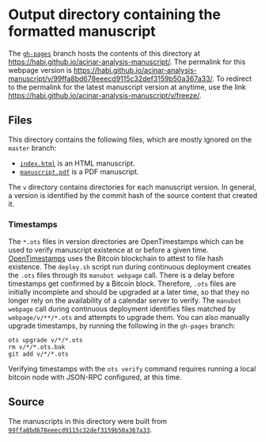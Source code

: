 # Output directory containing the formatted manuscript

The [`gh-pages`](https://github.com/habi/acinar-analysis-manuscript/tree/gh-pages) branch hosts the contents of this directory at <https://habi.github.io/acinar-analysis-manuscript/>.
The permalink for this webpage version is <https://habi.github.io/acinar-analysis-manuscript/v/99ffa8bd678eeecd9115c32def3159b50a367a33/>.
To redirect to the permalink for the latest manuscript version at anytime, use the link <https://habi.github.io/acinar-analysis-manuscript/v/freeze/>.

## Files

This directory contains the following files, which are mostly ignored on the `master` branch:

+ [`index.html`](index.html) is an HTML manuscript.
+ [`manuscript.pdf`](manuscript.pdf) is a PDF manuscript.

The `v` directory contains directories for each manuscript version.
In general, a version is identified by the commit hash of the source content that created it.

### Timestamps

The `*.ots` files in version directories are OpenTimestamps which can be used to verify manuscript existence at or before a given time.
[OpenTimestamps](https://opentimestamps.org/) uses the Bitcoin blockchain to attest to file hash existence.
The `deploy.sh` script run during continuous deployment creates the `.ots` files through its `manubot webpage` call.
There is a delay before timestamps get confirmed by a Bitcoin block.
Therefore, `.ots` files are initially incomplete and should be upgraded at a later time, so that they no longer rely on the availability of a calendar server to verify.
The `manubot webpage` call during continuous deployment identifies files matched by `webpage/v/**/*.ots` and attempts to upgrade them.
You can also manually upgrade timestamps, by running the following in the `gh-pages` branch:

```shell
ots upgrade v/*/*.ots
rm v/*/*.ots.bak
git add v/*/*.ots
```

Verifying timestamps with the `ots verify` command requires running a local bitcoin node with JSON-RPC configured, at this time.

## Source

The manuscripts in this directory were built from
[`99ffa8bd678eeecd9115c32def3159b50a367a33`](https://github.com/habi/acinar-analysis-manuscript/commit/99ffa8bd678eeecd9115c32def3159b50a367a33).
